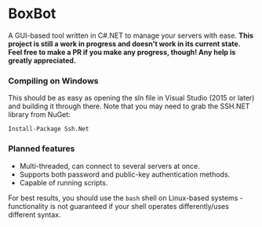# BoxBot
A GUI-based tool written in C#.NET to manage your servers with ease.
**This project is still a work in progress and doesn't work in its current state. Feel free to make a PR if you make any progress, though! Any help is greatly appreciated.**

### Compiling on Windows
This should be as easy as opening the sln file in Visual Studio (2015 or later) and building it through there. Note that you may need to grab the SSH.NET library from NuGet:
```
Install-Package Ssh.Net
```

### Planned features
- Multi-threaded, can connect to several servers at once.
- Supports both password and public-key authentication methods.
- Capable of running scripts.

For best results, you should use the `bash` shell on Linux-based systems - functionality is not guaranteed if your shell operates differently/uses different syntax.
